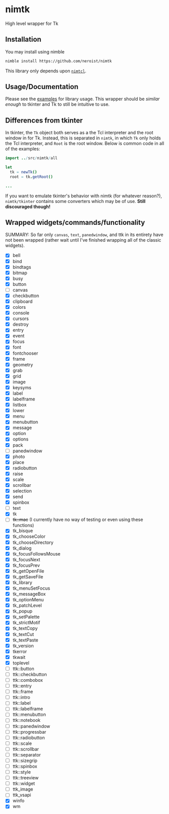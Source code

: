 # nimtk

High level wrapper for Tk

## Installation

You may install using nimble

```sh
nimble install https://github.com/neroist/nimtk
```

This library only depends upon [`nimtcl`](https://github.com/neroist/nimtcl).

## Usage/Documentation

Please see the [examples](/examples/) for library usage. This wrapper should be
*similar enough* to tkinter and Tk to still be intuitive to use.

## Differences from tkinter

In tkinter, the `Tk` object both serves as a the Tcl interpreter and the root window
in for Tk. Instead, this is separated in `nimtk`, in which `Tk` only holds the Tcl
interpreter, and `Root` is the root window. Below is common code in all of the
examples:

```nim
import ../src/nimtk/all

let
  tk = newTk()
  root = tk.getRoot()

...
```

If you want to emulate tkinter's behavior with nimtk (for whatever reason?),
`nimtk/tkinter` contains some converters which may be of use. **Still discouraged
though!**

## Wrapped widgets/commands/functionality

SUMMARY: So far only `canvas`, `text`, `panedwindow`, and ttk in its entirety have not been wrapped (rather wait until I've finished wrapping all of the classic widgets).

- [x] bell
- [x] bind
- [x] bindtags
- [x] bitmap
- [x] busy
- [x] button
- [ ] canvas
- [x] checkbutton
- [x] clipboard
- [x] colors
- [x] console
- [x] cursors
- [x] destroy
- [x] entry
- [x] event
- [x] focus
- [x] font
- [x] fontchooser
- [x] frame
- [x] geometry
- [x] grab
- [x] grid
- [x] image
- [x] keysyms
- [x] label
- [x] labelframe
- [x] listbox
- [x] lower
- [x] menu
- [x] menubutton
- [x] message
- [x] option
- [x] options
- [x] pack
- [ ] panedwindow
- [x] photo
- [x] place
- [x] radiobutton
- [x] raise
- [x] scale
- [x] scrollbar
- [x] selection
- [x] send
- [x] spinbox
- [ ] text
- [x] tk
- [ ] ~~tk::mac~~ (I currently have no way of testing or even using these functions)
- [x] tk_bisque
- [x] tk_chooseColor
- [x] tk_chooseDirectory
- [x] tk_dialog
- [x] tk_focusFollowsMouse
- [x] tk_focusNext
- [x] tk_focusPrev
- [x] tk_getOpenFile
- [x] tk_getSaveFile
- [x] tk_library
- [x] tk_menuSetFocus
- [x] tk_messageBox
- [x] tk_optionMenu
- [x] tk_patchLevel
- [x] tk_popup
- [x] tk_setPalette
- [x] tk_strictMotif
- [x] tk_textCopy
- [x] tk_textCut
- [x] tk_textPaste
- [x] tk_version
- [x] tkerror
- [x] tkwait
- [x] toplevel
- [ ] ttk::button
- [ ] ttk::checkbutton
- [ ] ttk::combobox
- [ ] ttk::entry
- [ ] ttk::frame
- [ ] ttk::intro
- [ ] ttk::label
- [ ] ttk::labelframe
- [ ] ttk::menubutton
- [ ] ttk::notebook
- [ ] ttk::panedwindow
- [ ] ttk::progressbar
- [ ] ttk::radiobutton
- [ ] ttk::scale
- [ ] ttk::scrollbar
- [ ] ttk::separator
- [ ] ttk::sizegrip
- [ ] ttk::spinbox
- [ ] ttk::style
- [ ] ttk::treeview
- [ ] ttk::widget
- [ ] ttk_image
- [ ] ttk_vsapi
- [x] winfo
- [x] wm

